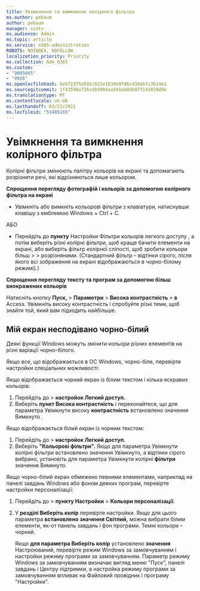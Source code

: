 ```yaml
---
title: Увімкнення та вимкнення колірного фільтра
ms.author: pebaum
author: pebaum
manager: scotv
ms.audience: Admin
ms.topic: article
ms.service: o365-administration
ROBOTS: NOINDEX, NOFOLLOW
localization_priority: Priority
ms.collection: Adm_O365
ms.custom:
- "9005665"
- "9926"
ms.openlocfilehash: bebf23f5a592c621e163de97d6c439eb7c3b14e1
ms.sourcegitcommit: 1f43598a726cdb9904aa501eb8db87f143020d9e
ms.translationtype: MT
ms.contentlocale: uk-UA
ms.lasthandoff: 03/23/2021
ms.locfileid: "51405165"
---
```

# <a name="turn-on-and-off-color-filter"></a>Увімкнення та вимкнення колірного фільтра

Колірні фільтри змінюють палітру кольорів на екрані та допомагають розрізняти речі, які відрізняються лише кольором.

**Спрощення перегляду фотографій і кольорів за допомогою колірного фільтра на екрані**

- Увімкніть або вимкніть кольорові фільтри з клавіатури, натиснувши клавішу з емблемою Windows + Ctrl + C. 

АБО

- Перейдіть до **пункту** Настройки Фільтри кольорів легкого доступу , а потім виберіть різні колірні фільтри, щоб краще бачити елементи на екрані, або виберіть фільтр колірної сліпості, щоб зробити кольори більш  >    >  розрізняними.  (Стандартний фільтр – відтінки сірого, після якого всі зображення на екрані відображаються в чорно-білому режимі).)

**Спрощення перегляду тексту та програм за допомогою більш виокражених кольорів**  

Натисніть кнопку **Пуск,** > **Параметри**  >  **Висока контрастність**  >  **в** Access. Увімкніть високу контрастність і спробуйте різні теми, щоб знайти той, який вам підходить найбільше.

## <a name="my-screen-is-unexpectedly-black-and-white"></a>Мій екран несподівано чорно-білий

Деякі функції Windows можуть змінити кольори різних елементів на різні варіації чорно-білого.

Якщо все, що відображається в ОС Windows, чорно-біле, перевірте настройки спеціальних можливості:

Якщо відображається чорний екран із білим текстом і кілька яскравих кольорів:  

1. Перейдіть до  >  **настройок Легкий доступ.**  
1. Виберіть **пункт Висока контрастність** і переконайтеся, що для параметра Увімкнути високу **контрастність** встановлено значення Вимкнуто . 

Якщо відображається білий екран із чорним текстом:  

1. Перейдіть до  >  **настройок Легкий доступ.**  
1. Виберіть **"Кольорові фільтри".** Якщо для  параметра  Увімкнути колірні фільтри встановлено значення Увімкнуто, а відтінки сірого вибрано, установіть для параметра Увімкнути колірні **фільтри** значення  Вимкнуто. 

Якщо чорно-білий екран обмежено певними елементами, наприклад на панелі завдань Windows або фоном деяких програм, перевірте настройки персоналізації:

1. Перейдіть до  >  **пункту Настройки**  >  **Кольори персоналізації**.

1. У **розділі Виберіть колір** перевірте настройки. Якщо для цього параметра **встановлено значення Світлий,** можна вибрати білим елементи, як-от панель завдань і фон програми. Темні кольори – чорний.  

    Якщо **для параметра Виберіть колір** установлено **значення** Настроюваний, перевірте режим Windows за замовчуванням і настройки режиму програми за замовчуванням. Параметр режиму Windows за замовчуванням визначає вигляд меню "Пуск", панелі завдань і Центру підтримки, а настройка режиму програми за замовчуванням впливає на Файловий провідник і програму "Настройки".

